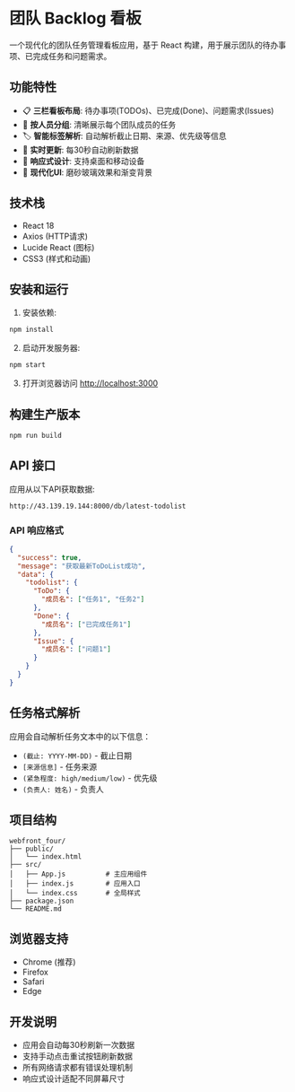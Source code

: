 # 团队 Backlog 看板

一个现代化的团队任务管理看板应用，基于 React 构建，用于展示团队的待办事项、已完成任务和问题需求。

## 功能特性

- 📋 **三栏看板布局**: 待办事项(TODOs)、已完成(Done)、问题需求(Issues)
- 👥 **按人员分组**: 清晰展示每个团队成员的任务
- 🏷️ **智能标签解析**: 自动解析截止日期、来源、优先级等信息
- 🔄 **实时更新**: 每30秒自动刷新数据
- 📱 **响应式设计**: 支持桌面和移动设备
- 🎨 **现代化UI**: 磨砂玻璃效果和渐变背景

## 技术栈

- React 18
- Axios (HTTP请求)
- Lucide React (图标)
- CSS3 (样式和动画)

## 安装和运行

1. 安装依赖:
```bash
npm install
```

2. 启动开发服务器:
```bash
npm start
```

3. 打开浏览器访问 [http://localhost:3000](http://localhost:3000)

## 构建生产版本

```bash
npm run build
```

## API 接口

应用从以下API获取数据:
```
http://43.139.19.144:8000/db/latest-todolist
```

### API 响应格式

```json
{
  "success": true,
  "message": "获取最新ToDoList成功",
  "data": {
    "todolist": {
      "ToDo": {
        "成员名": ["任务1", "任务2"]
      },
      "Done": {
        "成员名": ["已完成任务1"]
      },
      "Issue": {
        "成员名": ["问题1"]
      }
    }
  }
}
```

## 任务格式解析

应用会自动解析任务文本中的以下信息：
- `(截止: YYYY-MM-DD)` - 截止日期
- `[来源信息]` - 任务来源
- `(紧急程度: high/medium/low)` - 优先级
- `(负责人: 姓名)` - 负责人

## 项目结构

```
webfront_four/
├── public/
│   └── index.html
├── src/
│   ├── App.js          # 主应用组件
│   ├── index.js        # 应用入口
│   └── index.css       # 全局样式
├── package.json
└── README.md
```

## 浏览器支持

- Chrome (推荐)
- Firefox
- Safari
- Edge

## 开发说明

- 应用会自动每30秒刷新一次数据
- 支持手动点击重试按钮刷新数据
- 所有网络请求都有错误处理机制
- 响应式设计适配不同屏幕尺寸 